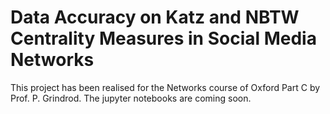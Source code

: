 # Data Accuracy on Katz and NBTW Centrality Measures in Social Media Networks
This project has been realised for the Networks course of Oxford Part C by Prof. P. Grindrod.
The jupyter notebooks are coming soon.
